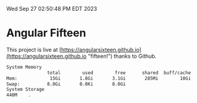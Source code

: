 Wed Sep 27 02:50:48 PM EDT 2023

# Angular Fifteen


This project is live at [https://angularsixteen.github.io](https://angularsixteen.github.io "fifteen!") thanks to Github.

```bash
System Memory
               total        used        free      shared  buff/cache   available
Mem:            15Gi       1.8Gi       3.1Gi       285Mi        10Gi        12Gi
Swap:          8.0Gi       0.0Ki       8.0Gi
System Storage
440M	.
```
```bash

